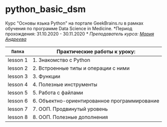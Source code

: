 # python_basic_dsm
Курс "Основы языка Python" на портале GeekBrains.ru в рамках обучения по программе Data Science in Medicine.
*Период прохождения: 31.10.2020 - 30.11.2020 *
*Преподаватель курса: [Мария Андреева](https://geekbrains.ru/users/2932404 "Профиль преподавателя на GB")*


`Папка` | Практические работы к уроку: | 
--- | --- | 
lesson 1 | 1. Знакомство с Python|
lesson 2 | 2. Встроенные типы и операции с ними |
lesson 3 | 3. Функции |
lesson 4 | 4. Полезные инструменты |
lesson 5 | 5. Работа с файлами |
lesson 6 | 6. Объектно-ориентированное программирование |
lesson 7 | 7. ООП. Продвинутый уровень |
lesson 8 | 8. ООП. Полезные дополнения |
 
